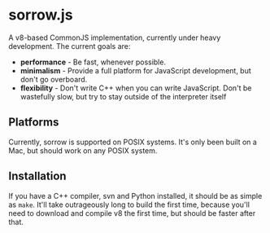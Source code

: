 # sorrow.js

A v8-based CommonJS implementation, currently under heavy development.  The current goals are:

  * **performance** - Be fast, whenever possible.
  * **minimalism** - Provide a full platform for JavaScript development, but don't go overboard.
  * **flexibility** - Don't write C++ when you can write JavaScript.  Don't be wastefully slow, but try to stay outside of the interpreter itself

## Platforms
Currently, sorrow is supported on POSIX systems.  It's only been built on a Mac, but should work on any POSIX system.

## Installation
If you have a C++ compiler, svn and Python installed, it should be as simple as `make`.  It'll take outrageously long to build the first time, because you'll need to download and compile v8 the first time, but should be faster after that.

